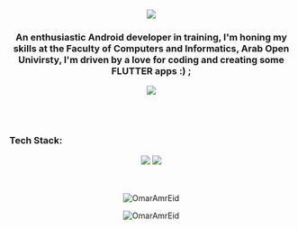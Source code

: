 <h1 align="center">
    <img src="https://readme-typing-svg.herokuapp.com/?font=Righteous&size=35&center=true&vCenter=true&width=500&height=70&duration=2500&lines=Hi+There!+👋;+I'm+Omar+Amr+Eid!;" />
</h1>

<h3 align="center">An enthusiastic Android developer in training, I'm honing my skills at the Faculty of Computers and Informatics, Arab Open Univirsty, I'm driven by a love for coding and creating some FLUTTER apps :) ;
</h3>

<div align="center"> 
  <a href="www.linkedin.com/in/omar-amr-eid-07a55220a" target="_blank">
    <img src="https://img.shields.io/badge/LinkedIn-0077B5?style=for-the-badge&logo=linkedin&logoColor=white" target="_blank" />
  </a>
  </a>
</div>

<br/><br/>

<h3 align="left">Tech Stack:</h3>

<div align="center">
    <img src="https://skillicons.dev/icons?i=kotlin,java,html,css,vscode,github" />
    <img src="https://skillicons.dev/icons?i=python,javascript" /><br>
</div>
<br/><br/>
<p align="center">
  <img align="center" src="https://github-readme-stats.vercel.app/api/top-langs?username=OmarAmrEid&show_icons=true&locale=en&layout=compact&bg_color=000000&text_color=ffffff" alt="OmarAmrEid" />
</p>
<p align="center">
  <img align="center" src="https://github-readme-streak-stats.herokuapp.com/?user=OmarAmrEid&theme=dark" alt="OmarAmrEid" />
</p>
